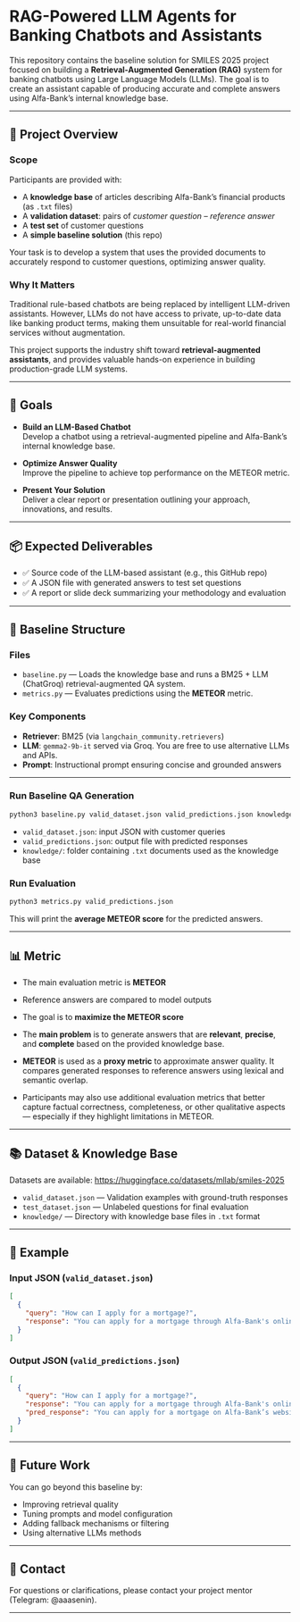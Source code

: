# RAG-Powered LLM Agents for Banking Chatbots and Assistants

This repository contains the baseline solution for SMILES 2025 project focused on building a **Retrieval-Augmented Generation (RAG)** system for banking chatbots using Large Language Models (LLMs). The goal is to create an assistant capable of producing accurate and complete answers using Alfa-Bank’s internal knowledge base.

---

## 🚀 Project Overview

### Scope

Participants are provided with:

- A **knowledge base** of articles describing Alfa-Bank’s financial products (as `.txt` files)
- A **validation dataset**: pairs of *customer question – reference answer*
- A **test set** of customer questions
- A **simple baseline solution** (this repo)

Your task is to develop a system that uses the provided documents to accurately respond to customer questions, optimizing answer quality.

### Why It Matters

Traditional rule-based chatbots are being replaced by intelligent LLM-driven assistants. However, LLMs do not have access to private, up-to-date data like banking product terms, making them unsuitable for real-world financial services without augmentation.

This project supports the industry shift toward **retrieval-augmented assistants**, and provides valuable hands-on experience in building production-grade LLM systems.

---

## 🎯 Goals

- **Build an LLM-Based Chatbot**  
  Develop a chatbot using a retrieval-augmented pipeline and Alfa-Bank’s internal knowledge base.

- **Optimize Answer Quality**  
  Improve the pipeline to achieve top performance on the METEOR metric.

- **Present Your Solution**  
  Deliver a clear report or presentation outlining your approach, innovations, and results.

---

## 📦 Expected Deliverables

- ✅ Source code of the LLM-based assistant (e.g., this GitHub repo)
- ✅ A JSON file with generated answers to test set questions
- ✅ A report or slide deck summarizing your methodology and evaluation

---

## 📁 Baseline Structure

### Files

- `baseline.py` — Loads the knowledge base and runs a BM25 + LLM (ChatGroq) retrieval-augmented QA system.
- `metrics.py` — Evaluates predictions using the **METEOR** metric.

### Key Components

- **Retriever**: BM25 (via `langchain_community.retrievers`)
- **LLM**: `gemma2-9b-it` served via Groq. You are free to use alternative LLMs and APIs.
- **Prompt**: Instructional prompt ensuring concise and grounded answers

---

### Run Baseline QA Generation

```bash
python3 baseline.py valid_dataset.json valid_predictions.json knowledge/
```

- `valid_dataset.json`: input JSON with customer queries
- `valid_predictions.json`: output file with predicted responses
- `knowledge/`: folder containing `.txt` documents used as the knowledge base

### Run Evaluation

```bash
python3 metrics.py valid_predictions.json
```

This will print the **average METEOR score** for the predicted answers.

---

## 📊 Metric

- The main evaluation metric is **METEOR**
- Reference answers are compared to model outputs
- The goal is to **maximize the METEOR score**

- The **main problem** is to generate answers that are **relevant**, **precise**, and **complete** based on the provided knowledge base.
- **METEOR** is used as a **proxy metric** to approximate answer quality. It compares generated responses to reference answers using lexical and semantic overlap.
- Participants may also use additional evaluation metrics that better capture factual correctness, completeness, or other qualitative aspects — especially if they highlight limitations in METEOR.
  
---

## 📚 Dataset & Knowledge Base

Datasets are available: https://huggingface.co/datasets/mllab/smiles-2025

- `valid_dataset.json` — Validation examples with ground-truth responses
- `test_dataset.json` — Unlabeled questions for final evaluation
- `knowledge/` — Directory with knowledge base files in `.txt` format


---

## 📎 Example

### Input JSON (`valid_dataset.json`)
```json
[
  {
    "query": "How can I apply for a mortgage?",
    "response": "You can apply for a mortgage through Alfa-Bank's online platform or by visiting a branch..."
  }
]
```

### Output JSON (`valid_predictions.json`)
```json
[
  {
    "query": "How can I apply for a mortgage?",
    "response": "You can apply for a mortgage through Alfa-Bank's online platform...",
    "pred_response": "You can apply for a mortgage on Alfa-Bank’s website or in a local branch."
  }
]
```

---

## 🧠 Future Work

You can go beyond this baseline by:
- Improving retrieval quality
- Tuning prompts and model configuration
- Adding fallback mechanisms or filtering
- Using alternative LLMs methods

---

## 📩 Contact

For questions or clarifications, please contact your project mentor (Telegram: @aaasenin).

---
